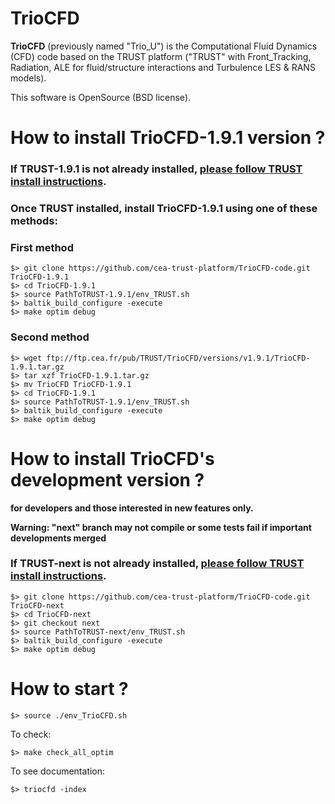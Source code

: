 
# TrioCFD

**TrioCFD** (previously named "Trio_U") is the Computational Fluid Dynamics (CFD) code
based on the TRUST platform ("TRUST" with Front_Tracking, Radiation, ALE for fluid/structure interactions and Turbulence LES & RANS models).

This software is OpenSource (BSD license).



# **How to install TrioCFD-1.9.1 version ?**

### If TRUST-1.9.1 is not already installed, [please follow TRUST install instructions](https://github.com/cea-trust-platform/trust-code#readme).

### Once TRUST installed, install TrioCFD-1.9.1 using one of these methods:

### **First method**

    $> git clone https://github.com/cea-trust-platform/TrioCFD-code.git TrioCFD-1.9.1
    $> cd TrioCFD-1.9.1
    $> source PathToTRUST-1.9.1/env_TRUST.sh
    $> baltik_build_configure -execute
    $> make optim debug

### **Second method**

    $> wget ftp://ftp.cea.fr/pub/TRUST/TrioCFD/versions/v1.9.1/TrioCFD-1.9.1.tar.gz
    $> tar xzf TrioCFD-1.9.1.tar.gz
    $> mv TrioCFD TrioCFD-1.9.1
    $> cd TrioCFD-1.9.1
    $> source PathToTRUST-1.9.1/env_TRUST.sh
    $> baltik_build_configure -execute
    $> make optim debug

# **How to install TrioCFD's development version ?**
**for developers and those interested in new features only.**

**Warning: "next" branch may not compile or some tests fail if important developments merged**

### If TRUST-next is not already installed, [please follow TRUST install instructions](https://github.com/cea-trust-platform/trust-code/tree/next#readme).

    $> git clone https://github.com/cea-trust-platform/TrioCFD-code.git TrioCFD-next
    $> cd TrioCFD-next
    $> git checkout next
    $> source PathToTRUST-next/env_TRUST.sh
    $> baltik_build_configure -execute
    $> make optim debug

# **How to start ?**

    $> source ./env_TrioCFD.sh

To check:

    $> make check_all_optim

To see documentation:

    $> triocfd -index
